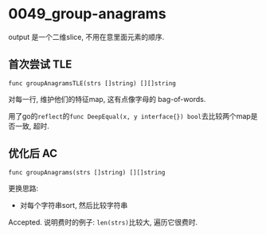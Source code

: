 # 0049_group-anagrams

output 是一个二维slice, 不用在意里面元素的顺序.

## 首次尝试 TLE

`func groupAnagramsTLE(strs []string) [][]string`

对每一行, 维护他们的特征map, 这有点像字母的 bag-of-words.

用了go的`reflect`的`func DeepEqual(x, y interface{}) bool`去比较两个map是否一致, 超时.

## 优化后 AC

`func groupAnagrams(strs []string) [][]string`

更换思路:

- 对每个字符串sort, 然后比较字符串

Accepted. 说明费时的例子: `len(strs)`比较大, 遍历它很费时.
